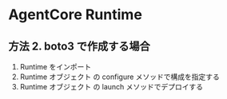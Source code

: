 # AgentCore Runtime

## 方法 2. boto3 で作成する場合
    
1. Runtime をインポート
1. Runtime オブジェクト の configure メソッドで構成を指定する
1. Runtime オブジェクト の launch メソッドでデプロイする
